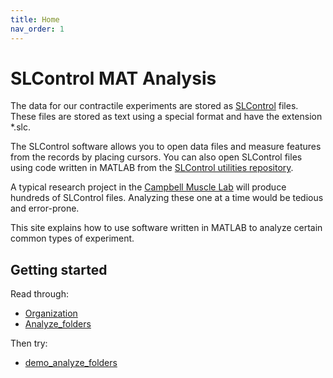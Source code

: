 ```yaml
---
title: Home
nav_order: 1
---
```


# SLControl MAT Analysis

The data for our contractile experiments are stored as [SLControl](http://www.slcontrol.org) files. These files are stored as text using a special format and have the extension *.slc.

The SLControl software allows you to open data files and measure features from the records by placing cursors. You can also open SLControl files using code written in MATLAB from the [SLControl utilities repository](http://github.com/Campbell-Muscle-Lab/SLControl_utilities).

A typical research project in the [Campbell Muscle Lab](http://www.campbellmusclelab.org) will produce hundreds of SLControl files. Analyzing these one at a time would be tedious and error-prone.

This site explains how to use software written in MATLAB to analyze certain common types of experiment.

## Getting started

Read through:
+ [Organization](pages/organization/organization.html)
+ [Analyze_folders](pages/analyze_folders/analyze_folders.html)


Then try:
+ [demo_analyze_folders](pages/demos/analyze_folders/analyze_folders.html)